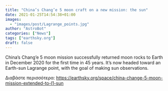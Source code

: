 ```yaml
---
title: "China’s Chang’e 5 moon craft on a new mission: the sun"
date: 2021-01-25T14:54:38+01:00
images:
  - "images/post/Lagrange_points.jpg"
author: "AstroBot"
categories: ["News"]
tags: ["earthsky.org"]
draft: false
---
```


China’s Chang’e 5 moon mission successfully returned moon rocks to Earth in December 2020 for the first time in 45 years. It’s now headed toward an Earth-sun Lagrange point, with the goal of making sun observations.

Διαβάστε περισσότερα: https://earthsky.org/space/china-change-5-moon-mission-extended-to-l1-sun
